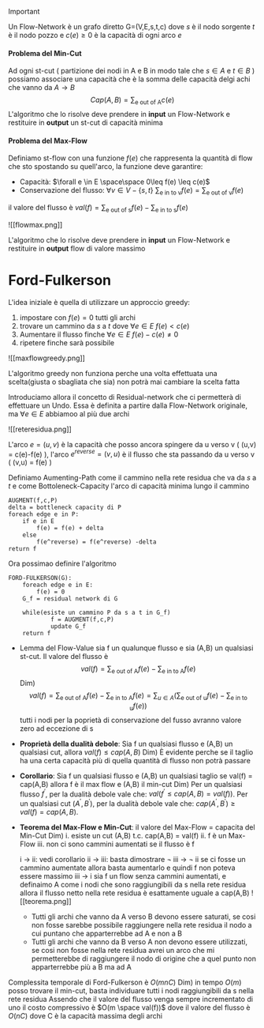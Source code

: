 
>[!important]
>Un Flow-Network è un grafo diretto G=(V,E,s,t,c) dove $s$ è il nodo sorgente $t$ è  il nodo pozzo e $c(e)\geq 0$ è la capacità di ogni arco $e$

#### Problema del Min-Cut

Ad ogni st-cut ( partizione dei nodi in A e B in modo tale che $s\in A$ e $t\in B$ ) possiamo associare una capacità che è la somma delle capacità delgi achi che vanno da $A\rightarrow B$
$$Cap(A,B) = \sum_{\text{e out of A}}{c(e)}$$
L'algoritmo che lo risolve deve prendere in **input** un Flow-Network e restituire in **output** un st-cut di capacità minima

#### Problema del Max-Flow
Definiamo st-flow con una funzione $f(e)$ che rappresenta la quantità di flow che sto spostando su quell'arco, la funzione deve garantire:
- Capacità: $\forall e \in E \space\space 0\leq f(e) \leq c(e)$
- Conservazione del flusso: $\forall v \in V-\{s,t\}$   $\sum_{\text{e in to v}}{f(e)} =\sum_{\text{e out of v}}{f(e)}$


il valore del flusso è $val(f)  =\sum_{\text{e out of s}}{f(e)}- \sum_{\text{e in to s}}{f(e)}$

![[flowmax.png]]

L'algoritmo che lo risolve deve prendere in **input** un Flow-Network e restituire in **output** flow di valore massimo 

# Ford-Fulkerson
L'idea iniziale è quella di utilizzare un approccio greedy:
1. impostare con $f(e) = 0$  tutti gli archi
2. trovare un cammino da $s$ a $t$ dove $\forall e \in E$   $f(e)<c(e)$
3. Aumentare il flusso finche  $\forall e \in E$   $f(e)-c(e) \neq 0$
4. ripetere finche sarà possibile
 
![[maxflowgreedy.png]]

L'algoritmo greedy non funziona perche una volta effettuata una scelta(giusta o sbagliata che sia) non potrà mai cambiare la scelta fatta

Introduciamo allora il concetto di Residual-network che ci permetterà di effettuare un Undo. Essa è definita a partire dalla Flow-Network originale, ma $\forall e \in E$ abbiamoo al più due archi

![[reteresidua.png]]

L'arco $e  =(u,v)$ è la capacità che posso ancora spingere da u verso v ( (u,v) = c(e)-f(e) ), l'arco $e^{reverse}  =(v,u)$ è il flusso che sta passando da u verso v ( (v,u) = f(e) )

Definiamo Aumenting-Path come il cammino nella rete residua che va da $s$ a $t$ e come Bottoleneck-Capacity l'arco di capacità minima lungo il cammino
```
AUGMENT(f,c,P)
delta = bottleneck capacity di P
foreach edge e in P:
	if e in E 
		f(e) = f(e) + delta
	else
		f(e^reverse) = f(e^reverse) -delta
return f
```

Ora possimao definire l'algoritmo
```
FORD-FULKERSON(G):
	foreach edge e in E:
		f(e) = 0
	G_f = residual network di G
	
	while(esiste un cammino P da s a t in G_f)
			f = AUGMENT(f,c,P)
			update G_f
	return f
```

- Lemma del Flow-Value
	sia f un qualunque flusso e sia (A,B) un qualsiasi st-cut. Il valore del flusso è
	$$val(f)  =\sum_{\text{e out of A}}{f(e)}- \sum_{\text{e in to A}}{f(e)}$$
	Dim)
	  $$val(f)  =\sum_{\text{e out of A}}{f(e)}- \sum_{\text{e in to A}}{f(e)}  = \sum_{u\in A}(\sum_{\text{e out of u}}{f(e)}- \sum_{\text{e in to u}}{f(e)})$$ 
	  tutti i nodi per la poprietà di conservazione del fusso avranno valore zero ad eccezione di s

- **Proprietà della dualità debole**: Sia f un qualsiasi flusso e (A,B) un qualsiasi cut, allora $val(f) \leq cap(A,B)$
	Dim)
	 È evidente perche se il taglio ha una certa capacità più di quella quantità di flusso non potrà passare 

- **Corollario**: Sia f un qualsiasi flusso e (A,B) un qualsiasi taglio se val(f) = cap(A,B) allora f è il max flow e (A,B) il min-cut
	Dim)
		Per un qualsiasi flusso $f^{'}$, per la dualità debole vale che: $val(f^{'} \leq cap(A, B) = val(f))$.
	    Per un qualsiasi cut $(A^{'}, B^{'})$, per la dualità debole vale che: $cap(A^{'}, B^{'}) \geq val(f) = cap(A, B)$.

- **Teorema del Max-Flow  e Min-Cut**: il valore del Max-Flow = capacita del Min-Cut
	Dim)
	 i. esiste un cut (A,B) t.c. cap(A,B) = val(f)
	 ii. f è un Max-Flow
	 iii. non ci sono cammini aumentati se il flusso è f
	
	 i $\rightarrow$ ii: 
		 vedi corollario
	 ii $\rightarrow$ iii: 
		 basta dimostrare $\neg$ iii $\rightarrow$ $\neg$ ii
		 se ci fosse un cammino aumentate allora basta aumentarlo e quindi f non poteva essere massimo
	 iii $\rightarrow$ i
		sia f un flow senza cammini aumentati, e definaimo A come i nodi che sono raggiungibili da s nella rete residua allora il flusso netto nella rete residua è esattamente uguale a cap(A,B)
	![[teorema.png]]
	 - Tutti gli archi che vanno da A verso B devono essere saturati, se cosi non fosse sarebbe possibile raggiungere nella rete residua il nodo a cui puntano che apparterrebbe ad A e non a B
	 - Tutti gli archi che vanno da B verso A non devono essere utilizzati, se cosi non fosse nella rete residua avrei un arco che mi permetterebbe di raggiungere il nodo di origine che a quel punto non apparterrebbe più a B ma ad A

Complessita temporale di Ford-Fulkerson è $O(mnC)$
	 Dim)
	 in tempo $O(m)$ posso trovare il min-cut, basta individuare tutti i nodi raggiungibili da s nella rete residua
	 Assendo che il valore del flusso venga sempre incrementato di uno il costo compressivo è  $O(m \space val(f))$
	 dove il valore del flusso è $O(nC)$ dove C è la capacità massima degli archi 

	
 
